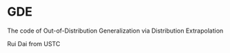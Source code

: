 # GDE
The code of Out-of-Distribution Generalization via Distribution Extrapolation


Rui Dai from USTC
